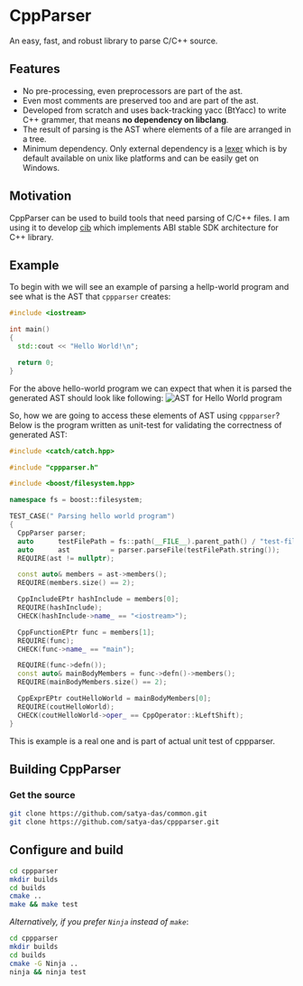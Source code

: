 # CppParser

An easy, fast, and robust library to parse C/C++ source.

## Features
- No pre-processing, even preprocessors are part of the ast.
- Even most comments are preserved too and are part of the ast.
- Developed from scratch and uses back-tracking yacc (BtYacc) to write C++ grammer, that means **no dependency on libclang**.
- The result of parsing is the AST where elements of a file are arranged in a tree.
- Minimum dependency. Only external dependency is a [lexer](https://github.com/westes/flex) which is by default available on unix like platforms and can be easily get on Windows.

## Motivation 
CppParser can be used to build tools that need parsing of C/C++ files.
I am using it to develop [cib](https://github.com/satya-das/cib/) which implements ABI stable SDK architecture for C++ library.

## Example

To begin with we will see an example of parsing a hellp-world program and see what is the AST that `cppparser` creates:
```c++
#include <iostream>

int main()
{
  std::cout << "Hello World!\n";

  return 0;
}

```

For the above hello-world program we can expect that when it is parsed the generated AST should look like following:
![AST for Hello World program](https://github.com/satya-das/cppparser/src/readme-assets/HelloWorldAST.svg "AST for Hello World program")

So, how we are going to access these elements of AST using `cppparser`?
Below is the program written as unit-test for validating the correctness of generated AST:

```c++
#include <catch/catch.hpp>

#include "cppparser.h"

#include <boost/filesystem.hpp>

namespace fs = boost::filesystem;

TEST_CASE(" Parsing hello world program")
{
  CppParser parser;
  auto      testFilePath = fs::path(__FILE__).parent_path() / "test-files/hello-world.cpp";
  auto      ast          = parser.parseFile(testFilePath.string());
  REQUIRE(ast != nullptr);

  const auto& members = ast->members();
  REQUIRE(members.size() == 2);

  CppIncludeEPtr hashInclude = members[0];
  REQUIRE(hashInclude);
  CHECK(hashInclude->name_ == "<iostream>");

  CppFunctionEPtr func = members[1];
  REQUIRE(func);
  CHECK(func->name_ == "main");

  REQUIRE(func->defn());
  const auto& mainBodyMembers = func->defn()->members();
  REQUIRE(mainBodyMembers.size() == 2);

  CppExprEPtr coutHelloWorld = mainBodyMembers[0];
  REQUIRE(coutHelloWorld);
  CHECK(coutHelloWorld->oper_ == CppOperator::kLeftShift);
}

```

This is example is a real one and is part of actual unit test of cppparser.

## Building CppParser

### Get the source

```sh
git clone https://github.com/satya-das/common.git
git clone https://github.com/satya-das/cppparser.git
```

## Configure and build

```sh
cd cppparser
mkdir builds
cd builds
cmake ..
make && make test
```

*Alternatively, if you prefer `Ninja` instead of `make`*:

```sh
cd cppparser
mkdir builds
cd builds
cmake -G Ninja ..
ninja && ninja test
```

